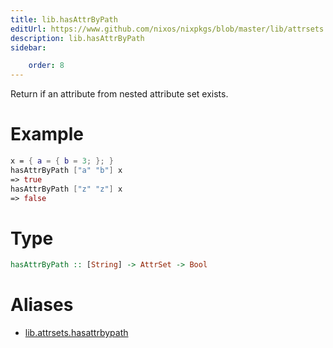 ```yaml
---
title: lib.hasAttrByPath
editUrl: https://www.github.com/nixos/nixpkgs/blob/master/lib/attrsets.nix#L71C5
description: lib.hasAttrByPath
sidebar:

    order: 8
---
```


Return if an attribute from nested attribute set exists.

# Example

```nix
x = { a = { b = 3; }; }
hasAttrByPath ["a" "b"] x
=> true
hasAttrByPath ["z" "z"] x
=> false
```

# Type

```haskell
hasAttrByPath :: [String] -> AttrSet -> Bool
```


# Aliases

- [lib.attrsets.hasattrbypath](/nix-doc-comments/reference/lib/attrsets/lib-attrsets-hasattrbypath)



